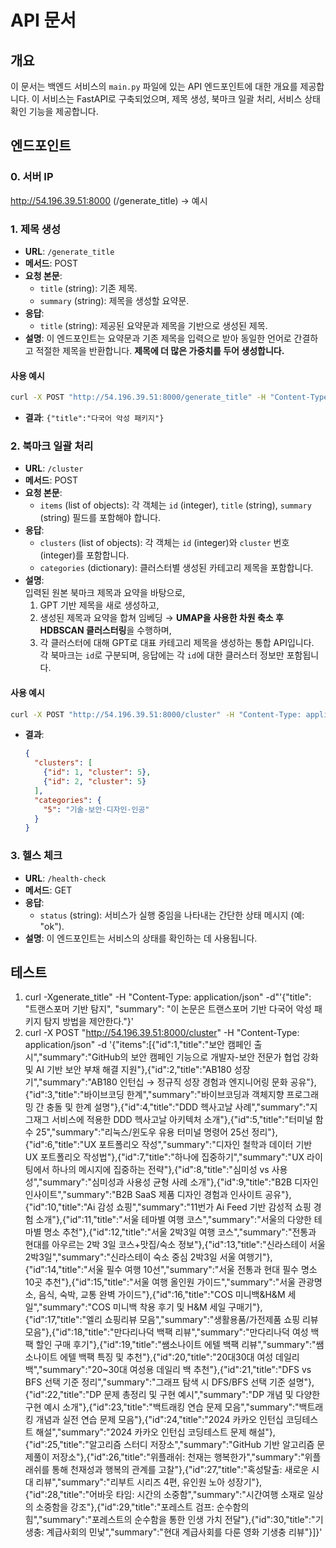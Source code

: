 # API 문서

## 개요
이 문서는 백엔드 서비스의 `main.py` 파일에 있는 API 엔드포인트에 대한 개요를 제공합니다. 이 서비스는 FastAPI로 구축되었으며, 제목 생성, 북마크 일괄 처리, 서비스 상태 확인 기능을 제공합니다.

## 엔드포인트
### 0. 서버 IP
http://54.196.39.51:8000 (/generate_title) -> 예시

### 1. 제목 생성
- **URL**: `/generate_title`
- **메서드**: POST
- **요청 본문**:
  - `title` (string): 기존 제목.
  - `summary` (string): 제목을 생성할 요약문.
- **응답**:
  - `title` (string): 제공된 요약문과 제목을 기반으로 생성된 제목.
- **설명**: 이 엔드포인트는 요약문과 기존 제목을 입력으로 받아 동일한 언어로 간결하고 적절한 제목을 반환합니다. **제목에 더 많은 가중치를 두어 생성합니다.**

#### 사용 예시
```bash
curl -X POST "http://54.196.39.51:8000/generate_title" -H "Content-Type: application/json" -d '{"title": "트랜스포머 기반 탐지", "summary": "이 논문은 트랜스포머 기반 다국어 악성 패키지 탐지 방법을 제안한다."}'
```
- **결과**: `{"title":"다국어 악성 패키지"}`

### 2. 북마크 일괄 처리
- **URL**: `/cluster`
- **메서드**: POST
- **요청 본문**:
  - `items` (list of objects): 각 객체는 `id` (integer), `title` (string), `summary` (string) 필드를 포함해야 합니다.
- **응답**:
  - `clusters` (list of objects): 각 객체는 `id` (integer)와 `cluster` 번호 (integer)를 포함합니다.
  - `categories` (dictionary): 클러스터별 생성된 카테고리 제목을 포함합니다.
- **설명**:  
  입력된 원본 북마크 제목과 요약을 바탕으로,  
  1) GPT 기반 제목을 새로 생성하고,  
  2) 생성된 제목과 요약을 합쳐 임베딩 → **UMAP을 사용한 차원 축소 후 HDBSCAN 클러스터링**을 수행하며,  
  3) 각 클러스터에 대해 GPT로 대표 카테고리 제목을 생성하는 통합 API입니다.  
  각 북마크는 `id`로 구분되며, 응답에는 각 `id`에 대한 클러스터 정보만 포함됩니다.

#### 사용 예시
```bash
curl -X POST "http://54.196.39.51:8000/cluster" -H "Content-Type: application/json" -d '{"items":[{"id":1,"title":"보안 캠페인 출시","summary":"GitHub의 보안 캠페인 기능으로 개발자-보안 전문가 협업 강화 및 AI 기반 보안 부채 해결 지원"},{"id":2,"title":"AB180 성장기","summary":"AB180 인턴십 → 정규직 성장 경험과 엔지니어링 문화 공유"}]}'
```
- **결과**: 
  ```json
  {
    "clusters": [
      {"id": 1, "cluster": 5},
      {"id": 2, "cluster": 5}
    ],
    "categories": {
      "5": "기술·보안·디자인·인공"
    }
  }
  ```

### 3. 헬스 체크
- **URL**: `/health-check`
- **메서드**: GET
- **응답**:
  - `status` (string): 서비스가 실행 중임을 나타내는 간단한 상태 메시지 (예: "ok").
- **설명**: 이 엔드포인트는 서비스의 상태를 확인하는 데 사용됩니다.


## 테스트
1. curl -Xgenerate_title" -H "Content-Type: application/json" -d"'{"title": "트랜스포머 기반 탐지", "summary": "이 논문은 트랜스포머 기반 다국어 악성 패키지 탐지 방법을 제안한다."}'
2. curl -X POST "http://54.196.39.51:8000/cluster" -H "Content-Type: application/json" -d '{"items":[{"id":1,"title":"보안 캠페인 출시","summary":"GitHub의 보안 캠페인 기능으로 개발자-보안 전문가 협업 강화 및 AI 기반 보안 부채 해결 지원"},{"id":2,"title":"AB180 성장기","summary":"AB180 인턴십 → 정규직 성장 경험과 엔지니어링 문화 공유"},{"id":3,"title":"바이브코딩 한계","summary":"바이브코딩과 객체지향 프로그래밍 간 충돌 및 한계 설명"},{"id":4,"title":"DDD 헥사고날 사례","summary":"지그재그 서비스에 적용한 DDD 헥사고날 아키텍처 소개"},{"id":5,"title":"터미널 함수 25","summary":"리눅스/윈도우 유용 터미널 명령어 25선 정리"},{"id":6,"title":"UX 포트폴리오 작성","summary":"디자인 철학과 데이터 기반 UX 포트폴리오 작성법"},{"id":7,"title":"하나에 집중하기","summary":"UX 라이팅에서 하나의 메시지에 집중하는 전략"},{"id":8,"title":"심미성 vs 사용성","summary":"심미성과 사용성 균형 사례 소개"},{"id":9,"title":"B2B 디자인 인사이트","summary":"B2B SaaS 제품 디자인 경험과 인사이트 공유"},{"id":10,"title":"Ai 감성 쇼핑","summary":"11번가 Ai Feed 기반 감성적 쇼핑 경험 소개"},{"id":11,"title":"서울 테마별 여행 코스","summary":"서울의 다양한 테마별 명소 추천"},{"id":12,"title":"서울 2박3일 여행 코스","summary":"전통과 현대를 아우르는 2박 3일 코스+맛집/숙소 정보"},{"id":13,"title":"신라스테이 서울 2박3일","summary":"신라스테이 숙소 중심 2박3일 서울 여행기"},{"id":14,"title":"서울 필수 여행 10선","summary":"서울 전통과 현대 필수 명소 10곳 추천"},{"id":15,"title":"서울 여행 올인원 가이드","summary":"서울 관광명소, 음식, 숙박, 교통 완벽 가이드"},{"id":16,"title":"COS 미니백&H&M 세일","summary":"COS 미니백 착용 후기 및 H&M 세일 구매기"},{"id":17,"title":"엘리 쇼핑리뷰 모음","summary":"생활용품/가전제품 쇼핑 리뷰 모음"},{"id":18,"title":"만다리나덕 백팩 리뷰","summary":"만다리나덕 여성 백팩 할인 구매 후기"},{"id":19,"title":"쌤소나이트 에텔 백팩 리뷰","summary":"쌤소나이트 에텔 백팩 특징 및 추천"},{"id":20,"title":"20대30대 여성 데일리백","summary":"20~30대 여성용 데일리 백 추천"},{"id":21,"title":"DFS vs BFS 선택 기준 정리","summary":"그래프 탐색 시 DFS/BFS 선택 기준 설명"},{"id":22,"title":"DP 문제 총정리 및 구현 예시","summary":"DP 개념 및 다양한 구현 예시 소개"},{"id":23,"title":"백트래킹 연습 문제 모음","summary":"백트래킹 개념과 실전 연습 문제 모음"},{"id":24,"title":"2024 카카오 인턴십 코딩테스트 해설","summary":"2024 카카오 인턴십 코딩테스트 문제 해설"},{"id":25,"title":"알고리즘 스터디 저장소","summary":"GitHub 기반 알고리즘 문제풀이 저장소"},{"id":26,"title":"위플래쉬: 천재는 행복한가","summary":"위플래쉬를 통해 천재성과 행복의 관계를 고찰"},{"id":27,"title":"혹성탈출: 새로운 시대 리뷰","summary":"리부트 시리즈 4편, 유인원 노아 성장기"},{"id":28,"title":"어바웃 타임: 시간의 소중함","summary":"시간여행 소재로 일상의 소중함을 강조"},{"id":29,"title":"포레스트 검프: 순수함의 힘","summary":"포레스트의 순수함을 통한 인생 가치 전달"},{"id":30,"title":"기생충: 계급사회의 민낯","summary":"현대 계급사회를 다룬 영화 기생충 리뷰"}]}'